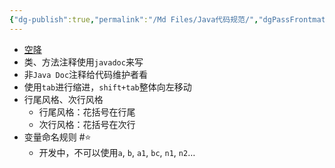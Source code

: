 ```yaml
---
{"dg-publish":true,"permalink":"/Md Files/Java代码规范/","dgPassFrontmatter":true}
---
```


- [空降](https://www.bilibili.com/video/BV1fh411y7R8?t=341.6&p=26) 
- 类、方法注释使用`javadoc`来写
- 非`Java Doc`注释给代码维护者看
- 使用`tab`进行缩进，`shift+tab`整体向左移动
- 行尾风格、次行风格
	- 行尾风格：花括号在行尾
	- 次行风格：花括号在次行
- 变量命名规则 #⭐️ 
	- 开发中，不可以使用`a`, `b`, `a1`, `bc`, `n1`, `n2`…